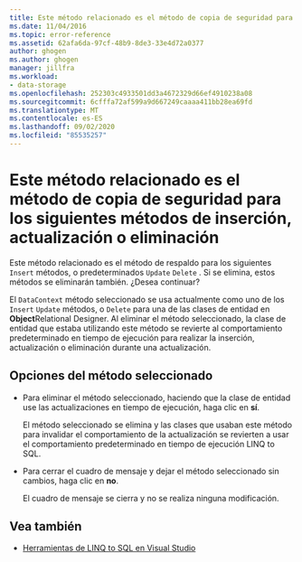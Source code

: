 ```yaml
---
title: Este método relacionado es el método de copia de seguridad para los siguientes métodos de inserción, actualización o eliminación
ms.date: 11/04/2016
ms.topic: error-reference
ms.assetid: 62afa6da-97cf-48b9-8de3-33e4d72a0377
author: ghogen
ms.author: ghogen
manager: jillfra
ms.workload:
- data-storage
ms.openlocfilehash: 252303c4933501dd3a4672329d66ef4910238a08
ms.sourcegitcommit: 6cfffa72af599a9d667249caaaa411bb28ea69fd
ms.translationtype: MT
ms.contentlocale: es-ES
ms.lasthandoff: 09/02/2020
ms.locfileid: "85535257"
---
```

# <a name="this-related-method-is-the-backing-method-for-the-following-default-insert-update-or-delete-methods"></a>Este método relacionado es el método de copia de seguridad para los siguientes métodos de inserción, actualización o eliminación

Este método relacionado es el método de respaldo para los siguientes `Insert` métodos, o predeterminados `Update` `Delete` . Si se elimina, estos métodos se eliminarán también. ¿Desea continuar?

El `DataContext` método seleccionado se usa actualmente como uno de los `Insert` `Update` métodos, o `Delete` para una de las clases de entidad en **Object**Relational Designer. Al eliminar el método seleccionado, la clase de entidad que estaba utilizando este método se revierte al comportamiento predeterminado en tiempo de ejecución para realizar la inserción, actualización o eliminación durante una actualización.

## <a name="selected-method-options"></a>Opciones del método seleccionado

- Para eliminar el método seleccionado, haciendo que la clase de entidad use las actualizaciones en tiempo de ejecución, haga clic en **sí**.

   El método seleccionado se elimina y las clases que usaban este método para invalidar el comportamiento de la actualización se revierten a usar el comportamiento predeterminado en tiempo de ejecución LINQ to SQL.

- Para cerrar el cuadro de mensaje y dejar el método seleccionado sin cambios, haga clic en **no**.

   El cuadro de mensaje se cierra y no se realiza ninguna modificación.

## <a name="see-also"></a>Vea también

- [Herramientas de LINQ to SQL en Visual Studio](../data-tools/linq-to-sql-tools-in-visual-studio2.md)